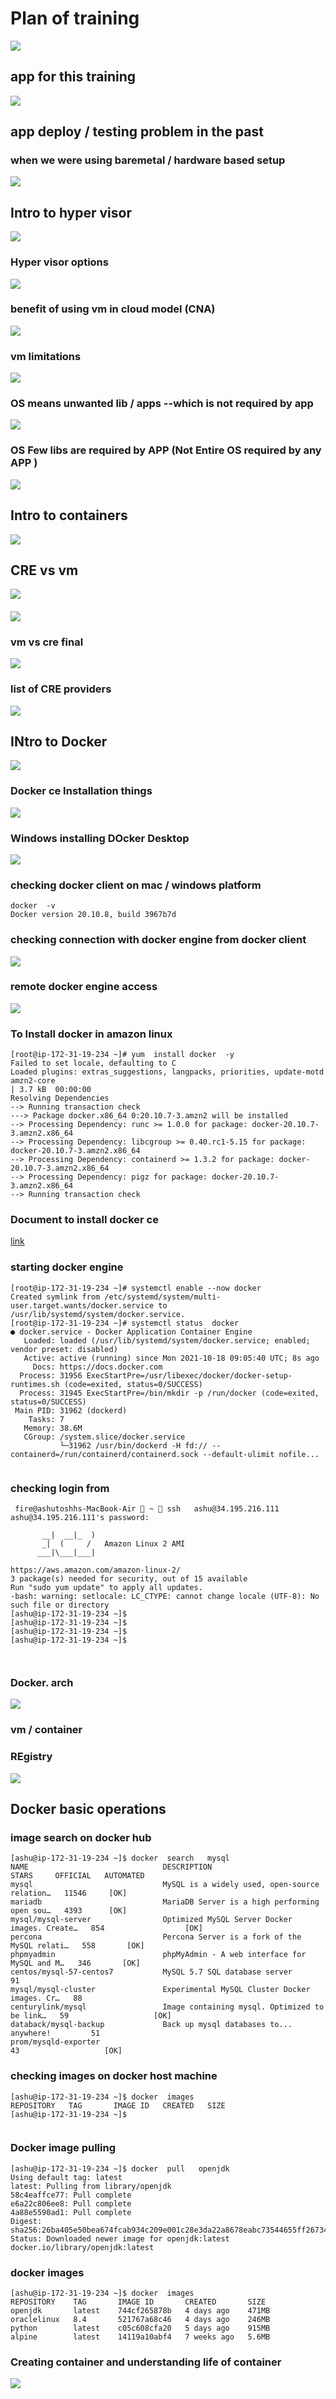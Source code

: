 # Plan of training 

<img src="plan.png">

## app for this training 

<img src="app.png">

## app deploy / testing problem in the past 

### when we were using baremetal / hardware based setup 

<img src="bare.png">

## Intro to hyper visor 

<img src="hyper.png">

### Hyper visor options 

<img src="hypervv.png">

### benefit of using vm in cloud model (CNA)

<img src="cnavm.png">

### vm limitations

<img src="vmlimit.png">

### OS means unwanted lib / apps --which is not required by app 

<img src="os.png">

### OS Few libs are required by APP  (Not Entire OS required by any APP ) 

<img src="app11.png">

## Intro to containers

<img src="cont.png">

## CRE vs vm 

<img src="cre1.png">

####

<img src="cre2.png">

### vm vs cre final 

<img src="cre.png">

### list of CRE providers

<img src="listcre.png">

## INtro to Docker 

<img src="docker.png">

### Docker ce Installation things

<img src="docker1.png">

### Windows installing DOcker Desktop 

<img src="dd.png">

### checking docker client on mac / windows platform 

```
docker  -v
Docker version 20.10.8, build 3967b7d

```

### checking connection with docker engine from docker client 

<img src="dc.png">

### remote docker engine access

<img src="de.png">


### To Install docker in amazon linux 

```
[root@ip-172-31-19-234 ~]# yum  install docker  -y
Failed to set locale, defaulting to C
Loaded plugins: extras_suggestions, langpacks, priorities, update-motd
amzn2-core                                                                                   | 3.7 kB  00:00:00     
Resolving Dependencies
--> Running transaction check
---> Package docker.x86_64 0:20.10.7-3.amzn2 will be installed
--> Processing Dependency: runc >= 1.0.0 for package: docker-20.10.7-3.amzn2.x86_64
--> Processing Dependency: libcgroup >= 0.40.rc1-5.15 for package: docker-20.10.7-3.amzn2.x86_64
--> Processing Dependency: containerd >= 1.3.2 for package: docker-20.10.7-3.amzn2.x86_64
--> Processing Dependency: pigz for package: docker-20.10.7-3.amzn2.x86_64
--> Running transaction check

```
### Document to install docker ce 

[link](https://docs.docker.com/engine/install/)

### starting docker engine 

```
[root@ip-172-31-19-234 ~]# systemctl enable --now docker
Created symlink from /etc/systemd/system/multi-user.target.wants/docker.service to /usr/lib/systemd/system/docker.service.
[root@ip-172-31-19-234 ~]# systemctl status  docker
● docker.service - Docker Application Container Engine
   Loaded: loaded (/usr/lib/systemd/system/docker.service; enabled; vendor preset: disabled)
   Active: active (running) since Mon 2021-10-18 09:05:40 UTC; 8s ago
     Docs: https://docs.docker.com
  Process: 31956 ExecStartPre=/usr/libexec/docker/docker-setup-runtimes.sh (code=exited, status=0/SUCCESS)
  Process: 31945 ExecStartPre=/bin/mkdir -p /run/docker (code=exited, status=0/SUCCESS)
 Main PID: 31962 (dockerd)
    Tasks: 7
   Memory: 38.6M
   CGroup: /system.slice/docker.service
           └─31962 /usr/bin/dockerd -H fd:// --containerd=/run/containerd/containerd.sock --default-ulimit nofile...


```

### checking login from

```
 fire@ashutoshhs-MacBook-Air  ~  ssh   ashu@34.195.216.111                             
ashu@34.195.216.111's password: 

       __|  __|_  )
       _|  (     /   Amazon Linux 2 AMI
      ___|\___|___|

https://aws.amazon.com/amazon-linux-2/
3 package(s) needed for security, out of 15 available
Run "sudo yum update" to apply all updates.
-bash: warning: setlocale: LC_CTYPE: cannot change locale (UTF-8): No such file or directory
[ashu@ip-172-31-19-234 ~]$ 
[ashu@ip-172-31-19-234 ~]$ 
[ashu@ip-172-31-19-234 ~]$ 
[ashu@ip-172-31-19-234 ~]$ 



```
### Docker. arch

<img src="darch.png">

### vm / container 

### REgistry 

<img src="dockerreg.png">

## Docker basic operations 

### image search on docker hub 

```
[ashu@ip-172-31-19-234 ~]$ docker  search   mysql
NAME                              DESCRIPTION                                     STARS     OFFICIAL   AUTOMATED
mysql                             MySQL is a widely used, open-source relation…   11546     [OK]       
mariadb                           MariaDB Server is a high performing open sou…   4393      [OK]       
mysql/mysql-server                Optimized MySQL Server Docker images. Create…   854                  [OK]
percona                           Percona Server is a fork of the MySQL relati…   558       [OK]       
phpmyadmin                        phpMyAdmin - A web interface for MySQL and M…   346       [OK]       
centos/mysql-57-centos7           MySQL 5.7 SQL database server                   91                   
mysql/mysql-cluster               Experimental MySQL Cluster Docker images. Cr…   88                   
centurylink/mysql                 Image containing mysql. Optimized to be link…   59                   [OK]
databack/mysql-backup             Back up mysql databases to... anywhere!         51                   
prom/mysqld-exporter                                                              43                   [OK]

```

### checking images on docker host machine 

```
[ashu@ip-172-31-19-234 ~]$ docker  images
REPOSITORY   TAG       IMAGE ID   CREATED   SIZE
[ashu@ip-172-31-19-234 ~]$ 


```

### Docker image pulling 

```
[ashu@ip-172-31-19-234 ~]$ docker  pull   openjdk 
Using default tag: latest
latest: Pulling from library/openjdk
58c4eaffce77: Pull complete 
e6a22c806ee8: Pull complete 
4a88e5590ad1: Pull complete 
Digest: sha256:26ba405e50bea674fcab934c209e001c28e3da22a8678eabc73544655ff26734
Status: Downloaded newer image for openjdk:latest
docker.io/library/openjdk:latest

```

### docker images

```
[ashu@ip-172-31-19-234 ~]$ docker  images
REPOSITORY    TAG       IMAGE ID       CREATED       SIZE
openjdk       latest    744cf265878b   4 days ago    471MB
oraclelinux   8.4       521767a68c46   4 days ago    246MB
python        latest    c05c608cfa20   5 days ago    915MB
alpine        latest    14119a10abf4   7 weeks ago   5.6MB

```

### Creating container and understanding life of container 

<img src="life.png">




